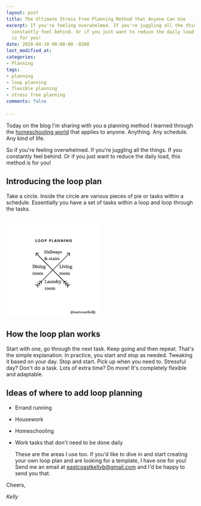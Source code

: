 ```yaml
---
layout: post
title: The Ultimate Stress Free Planning Method that Anyone Can Use
excerpt: If you're feeling overwhelmed. If you're juggling all the things. If you
  constantly feel behind. Or if you just want to reduce the daily load, this method
  is for you!
date: 2020-04-10 00:00:00 -0300
last_modified_at: 
categories:
- Planning
tags:
- planning
- loop planning
- flexible planning
- stress free planning
comments: false

---
```

Today on the blog I'm sharing with you a planning method I learned through the [homeschooling world](https://readaloudrevival.com/looping-task-management-for-recovering/) that applies to anyone. Anything. Any schedule. Any kind of life.

So if you're feeling overwhelmed. If you're juggling all the things. If you constantly feel behind. Or if you just want to reduce the daily load, this method is for you!

## Introducing the loop plan

Take a circle. Inside the circle are various pieces of pie or tasks within a schedule. Essentially you have a set of tasks within a loop and loop through the tasks.

## ![This shows a circle of tasks: hallways & stairs, living room, laundry, dining room.](/assets/img/20200406_111435_0000.png "Loop Plan Example")

## How the loop plan works

Start with one, go through the next task. Keep going and then repeat. That's the simple explanation. In practice, you start and stop as needed. Tweaking it based on your day. Stop and start. Pick up when you need to. Stressful day? Don't do a task. Lots of extra time? Do more! It's completely flexible and adaptable.

## Ideas of where to add loop planning

* Errand running
* Housework
* Homeschooling
* Work tasks that don't need to be done daily

  These are the areas I use too. If you'd like to dive in and start creating your own loop plan and are looking for a template, I have one for you! Send me an email at eastcoastkellyb@gmail.com and I'd be happy to send you that.

Cheers,

_Kelly_